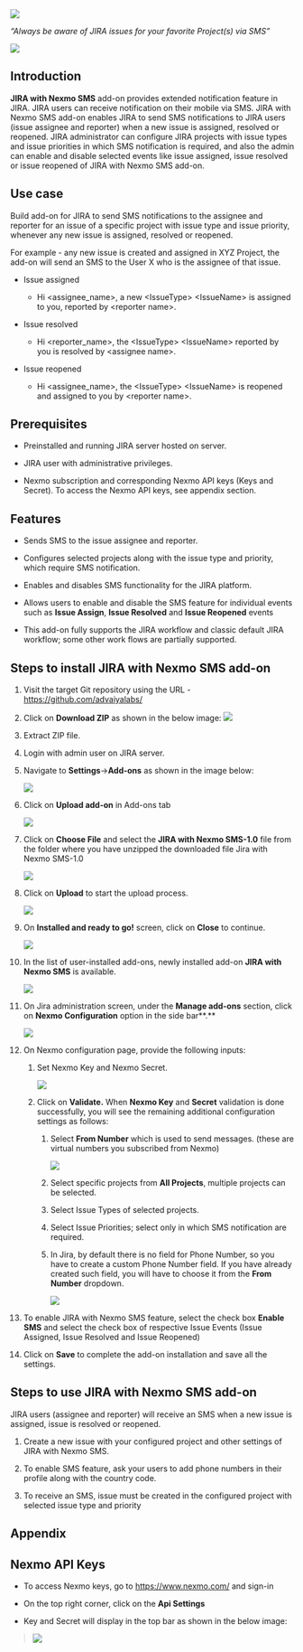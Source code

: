 <img src="https://github.com/AdvaiyaLabs/JIRA-with-Nexmo-SMS/blob/master/docs/image1.png">

*“Always be aware of JIRA issues for your favorite Project(s) via SMS”*

<img src="https://github.com/AdvaiyaLabs/JIRA-with-Nexmo-SMS/blob/master/docs/image2.png">

## Introduction

**JIRA with Nexmo SMS** add-on provides extended notification feature in JIRA. JIRA users can receive notification on their mobile via SMS. JIRA with Nexmo SMS add-on enables JIRA to send SMS notifications to JIRA users (issue assignee and reporter) when a new issue is assigned, resolved or reopened. JIRA administrator can configure JIRA projects with issue types and issue priorities in which SMS notification is required, and also the admin can enable and disable selected events like issue assigned, issue resolved or issue reopened of JIRA with Nexmo SMS add-on.

## Use case

Build add-on for JIRA to send SMS notifications to the assignee and reporter for an issue of a specific project with issue type and issue priority, whenever any new issue is assigned, resolved or reopened.

For example - any new issue is created and assigned in XYZ Project, the add-on will send an SMS to the User X who is the assignee of that issue.

-   Issue assigned

    -   Hi &lt;assignee\_name&gt;, a new &lt;IssueType&gt; &lt;IssueName&gt; is assigned to you, reported by &lt;reporter name&gt;.

-   Issue resolved

    -   Hi &lt;reporter\_name&gt;, the &lt;IssueType&gt; &lt;IssueName&gt; reported by you is resolved by &lt;assignee name&gt;.

-   Issue reopened

    -   Hi &lt;assignee\_name&gt;, the &lt;IssueType&gt; &lt;IssueName&gt; is reopened and assigned to you by &lt;reporter name&gt;.

## Prerequisites 

-   Preinstalled and running JIRA server hosted on server.

-   JIRA user with administrative privileges.

-   Nexmo subscription and corresponding Nexmo API keys (Keys and Secret). To access the Nexmo API keys, see appendix section.

## Features 

-   Sends SMS to the issue assignee and reporter.

-   Configures selected projects along with the issue type and priority, which require SMS notification.

-   Enables and disables SMS functionality for the JIRA platform.

-   Allows users to enable and disable the SMS feature for individual events such as **Issue Assign**, **Issue Resolved** and **Issue Reopened** events

-   This add-on fully supports the JIRA workflow and classic default JIRA workflow; some other work flows are partially supported.

## Steps to install JIRA with Nexmo SMS add-on

1.  Visit the target Git repository using the URL - https://github.com/advaiyalabs/

2.  Click on **Download ZIP** as shown in the below image:
    <img src="https://github.com/AdvaiyaLabs/JIRA-with-Nexmo-SMS/blob/master/docs/image3.png">

3.  Extract ZIP file.

4.  Login with admin user on JIRA server.

5.  Navigate to **Settings**-&gt;**Add-ons** as shown in the image below:

    <img src="https://github.com/AdvaiyaLabs/JIRA-with-Nexmo-SMS/blob/master/docs/image4.PNg">

6.  Click on **Upload add-on** in Add-ons tab

    <img src="https://github.com/AdvaiyaLabs/JIRA-with-Nexmo-SMS/blob/master/docs/image5.PNg">

7.  Click on **Choose File** and select the **JIRA with Nexmo SMS-1.0** file from the folder where you have unzipped the downloaded file Jira with Nexmo SMS-1.0

    <img src="https://github.com/AdvaiyaLabs/JIRA-with-Nexmo-SMS/blob/master/docs/image6.PNg">

8.  Click on **Upload** to start the upload process.

    <img src="https://github.com/AdvaiyaLabs/JIRA-with-Nexmo-SMS/blob/master/docs/image7.png">

9.  On **Installed and ready to go!** screen, click on **Close** to continue.

    <img src="https://github.com/AdvaiyaLabs/JIRA-with-Nexmo-SMS/blob/master/docs/image8.PNg">

10. In the list of user-installed add-ons, newly installed add-on **JIRA with Nexmo SMS** is available.

    <img src="https://github.com/AdvaiyaLabs/JIRA-with-Nexmo-SMS/blob/master/docs/image9.PNg">

11. On Jira administration screen, under the **Manage add-ons** section, click on **Nexmo Configuration** option in the side bar**.**

    <img src="https://github.com/AdvaiyaLabs/JIRA-with-Nexmo-SMS/blob/master/docs/image10.PNg">

12. On Nexmo configuration page, provide the following inputs:

    1.  Set Nexmo Key and Nexmo Secret.

        <img src="https://github.com/AdvaiyaLabs/JIRA-with-Nexmo-SMS/blob/master/docs/image11.png">

    2.  Click on **Validate.** When **Nexmo Key** and **Secret** validation is done successfully, you will see the remaining additional configuration settings as follows:

        1.  Select **From Number** which is used to send messages. (these are virtual numbers you subscribed from Nexmo)

            <img src="https://github.com/AdvaiyaLabs/JIRA-with-Nexmo-SMS/blob/master/docs/image12.PNg">

        2.  Select specific projects from **All Projects**, multiple projects can be selected.

        3.  Select Issue Types of selected projects.

        4.  Select Issue Priorities; select only in which SMS notification are required.

        5.  In Jira, by default there is no field for Phone Number, so you have to create a custom Phone Number field. If you have already created such field, you will have to choose it from the **From Number** dropdown.

            <img src="https://github.com/AdvaiyaLabs/JIRA-with-Nexmo-SMS/blob/master/docs/image13.PNg">

13. To enable JIRA with Nexmo SMS feature, select the check box **Enable SMS** and select the check box of respective Issue Events (Issue Assigned, Issue Resolved and Issue Reopened)

14. Click on **Save** to complete the add-on installation and save all the settings.

## <span id="_Toc432770621" class="anchor"><span id="_Toc439939548" class="anchor"></span></span>Steps to use JIRA with Nexmo SMS add-on

JIRA users (assignee and reporter) will receive an SMS when a new issue is assigned, issue is resolved or reopened.

1.  Create a new issue with your configured project and other settings of JIRA with Nexmo SMS.

2.  To enable SMS feature, ask your users to add phone numbers in their profile along with the country code.

3.  To receive an SMS, issue must be created in the configured project with selected issue type and priority

<span id="_Toc432770622" class="anchor"></span>

## Appendix

<span id="_Toc432770623" class="anchor"><span id="_Toc439939550" class="anchor"></span></span>Nexmo API Keys
------------------------------------------------------------------------------------------------------------

-   To access Nexmo keys, go to <https://www.nexmo.com/> and sign-in

-   On the top right corner, click on the **Api Settings**

-   Key and Secret will display in the top bar as shown in the below image:

> <img src="https://github.com/AdvaiyaLabs/JIRA-with-Nexmo-SMS/blob/master/docs/image14.png">
